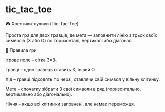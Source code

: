 # tic_tac_toe
🎮 Хрестики-нулики (Tic-Tac-Toe)

Проста гра для двох гравців, де мета — заповнити лінію з трьох своїх символів (Х або О) по горизонталі, вертикалі або діагоналі.

📜 Правила гри

Ігрове поле – сітка 3×3.

Гравці – один гравець ставить Х, інший О.

Хід – гравці підходять по черзі, ставлячи свій символ у вільну клітинку.

Мета – спочатку зібрати 3 свої символи в ряд (горизонтально, вертикально або діагонально).

Нічия – якщо всі клітинки заповнені, але немає переможця.
